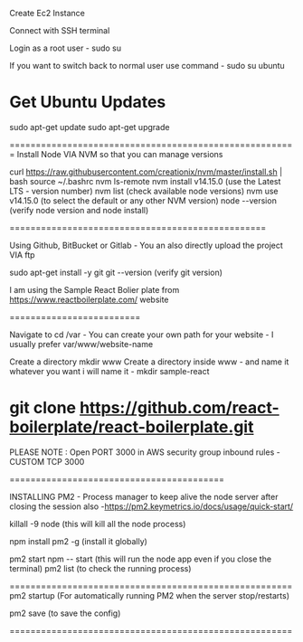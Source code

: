 Create Ec2 Instance

Connect with SSH terminal

Login as a root user - sudo su

If you want to switch back to normal user use command  - sudo su ubuntu


Get Ubuntu Updates
=======================

sudo apt-get update
sudo apt-get upgrade


=======================================================
Install Node VIA NVM so that you can manage versions

curl https://raw.githubusercontent.com/creationix/nvm/master/install.sh | bash
source ~/.bashrc
nvm ls-remote
nvm install v14.15.0 (use the Latest LTS -  version number)
nvm list (check  available node versions)
nvm use v14.15.0 (to select the default or any other NVM version)
node --version (verify node version and node install)



=================================================

Using Github, BitBucket or Gitlab - You an also directly upload the project VIA ftp

sudo apt-get install -y git
git --version (verify git version)

I am using the Sample React Bolier plate from https://www.reactboilerplate.com/ website



=========================


Navigate to cd /var - You can create your own path for your website - I usually prefer var/www/website-name

Create a directory mkdir www
Create a directory inside www - and name it whatever you want i will name it -  mkdir sample-react


git clone https://github.com/react-boilerplate/react-boilerplate.git
=================================


PLEASE NOTE : Open PORT 3000 in AWS security group inbound rules - CUSTOM TCP 3000

=========================================

INSTALLING PM2 - Process manager to keep alive the node server after closing the session also -https://pm2.keymetrics.io/docs/usage/quick-start/

killall -9 node (this will kill all the node process)

npm install pm2 -g (install it globally)

pm2 start npm -- start   (this will run the node app even if you close the terminal)
pm2 list (to check the running process)

======================================================
pm2 startup (For automatically running PM2 when the server stop/restarts)

pm2 save  (to save the config)

======================================================